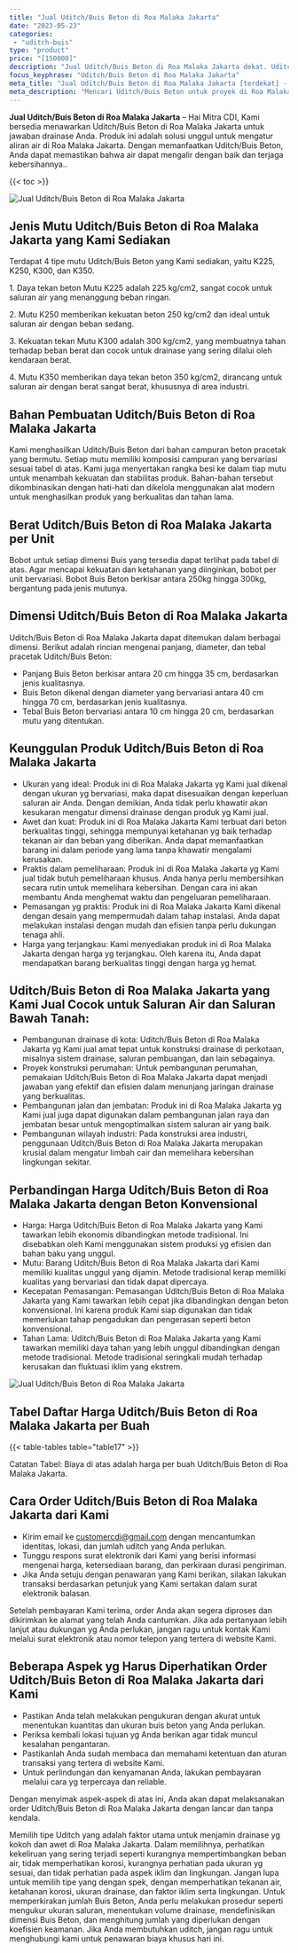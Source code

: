 ```yaml
---
title: "Jual Uditch/Buis Beton di Roa Malaka Jakarta"
date: "2023-05-23"
categories:
 - "uditch-buis"
type: "product"
price: "[150000]"
description: "Jual Uditch/Buis Beton di Roa Malaka Jakarta dekat. Uditch/Buis Beton ini sering dipakai dalam project infrastruktur sebagai saluran drainase yang praktis dan berkualitas tinggi. Hubungi kami untuk mendapatkan lebih lanjut."
focus_keyphrase: "Uditch/Buis Beton di Roa Malaka Jakarta"
meta_title: "Jual Uditch/Buis Beton di Roa Malaka Jakarta [terdekat] - CDI"
meta_description: "Mencari Uditch/Buis Beton untuk proyek di Roa Malaka Jakarta? Kami memiliki Uditch/Buis Beton berkualitas untuk infrastruktur drainase. Segera dapatkan penawaran termurah sekarang."
---
```


**Jual Uditch/Buis Beton di Roa Malaka Jakarta** – Hai Mitra CDI, Kami bersedia menawarkan Uditch/Buis Beton di Roa Malaka Jakarta untuk jawaban drainase Anda. Produk ini adalah solusi unggul untuk mengatur aliran air di Roa Malaka Jakarta. Dengan memanfaatkan Uditch/Buis Beton, Anda dapat memastikan bahwa air dapat mengalir dengan baik dan terjaga kebersihannya..

{{< toc >}}

![Jual Uditch/Buis Beton di Roa Malaka Jakarta](/images/uditch-buis/uditch-beton-12.jpg)

## Jenis Mutu Uditch/Buis Beton di Roa Malaka Jakarta yang Kami Sediakan

Terdapat 4 tipe mutu Uditch/Buis Beton yang Kami sediakan, yaitu K225, K250, K300, dan K350.

1\. Daya tekan beton Mutu K225 adalah 225 kg/cm2, sangat cocok untuk saluran air yang menanggung beban ringan.

2\. Mutu K250 memberikan kekuatan beton 250 kg/cm2 dan ideal untuk saluran air dengan beban sedang.

3\. Kekuatan tekan Mutu K300 adalah 300 kg/cm2, yang membuatnya tahan terhadap beban berat dan cocok untuk drainase yang sering dilalui oleh kendaraan berat.

4\. Mutu K350 memberikan daya tekan beton 350 kg/cm2, dirancang untuk saluran air dengan berat sangat berat, khususnya di area industri.

## Bahan Pembuatan Uditch/Buis Beton di Roa Malaka Jakarta

Kami menghasilkan Uditch/Buis Beton dari bahan campuran beton pracetak yang bermutu. Setiap mutu memiliki komposisi campuran yang bervariasi sesuai tabel di atas. Kami juga menyertakan rangka besi ke dalam tiap mutu untuk menambah kekuatan dan stabilitas produk. Bahan-bahan tersebut dikombinasikan dengan hati-hati dan dikelola menggunakan alat modern untuk menghasilkan produk yang berkualitas dan tahan lama.

## Berat Uditch/Buis Beton di Roa Malaka Jakarta per Unit

Bobot untuk setiap dimensi Buis yang tersedia dapat terlihat pada tabel di atas. Agar mencapai kekuatan dan ketahanan yang diinginkan, bobot per unit bervariasi. Bobot Buis Beton berkisar antara 250kg hingga 300kg, bergantung pada jenis mutunya.

## Dimensi Uditch/Buis Beton di Roa Malaka Jakarta

Uditch/Buis Beton di Roa Malaka Jakarta dapat ditemukan dalam berbagai dimensi. Berikut adalah rincian mengenai panjang, diameter, dan tebal pracetak Uditch/Buis Beton:

*   Panjang Buis Beton berkisar antara 20 cm hingga 35 cm, berdasarkan jenis kualitasnya.
*   Buis Beton dikenal dengan diameter yang bervariasi antara 40 cm hingga 70 cm, berdasarkan jenis kualitasnya.
*   Tebal Buis Beton bervariasi antara 10 cm hingga 20 cm, berdasarkan mutu yang ditentukan.

## Keunggulan Produk Uditch/Buis Beton di Roa Malaka Jakarta

*   Ukuran yang ideal: Produk ini di Roa Malaka Jakarta yg Kami jual dikenal dengan ukuran yg bervariasi, maka dapat disesuaikan dengan keperluan saluran air Anda. Dengan demikian, Anda tidak perlu khawatir akan kesukaran mengatur dimensi drainase dengan produk yg Kami jual.
*   Awet dan kuat: Produk ini di Roa Malaka Jakarta Kami terbuat dari beton berkualitas tinggi, sehingga mempunyai ketahanan yg baik terhadap tekanan air dan beban yang diberikan. Anda dapat memanfaatkan barang ini dalam periode yang lama tanpa khawatir mengalami kerusakan.
*   Praktis dalam pemeliharaan: Produk ini di Roa Malaka Jakarta yg Kami jual tidak butuh pemeliharaan khusus. Anda hanya perlu membersihkan secara rutin untuk memelihara kebersihan. Dengan cara ini akan membantu Anda menghemat waktu dan pengeluaran pemeliharaan.
*   Pemasangan yg praktis: Produk ini di Roa Malaka Jakarta Kami dikenal dengan desain yang mempermudah dalam tahap instalasi. Anda dapat melakukan instalasi dengan mudah dan efisien tanpa perlu dukungan tenaga ahli.
*   Harga yang terjangkau: Kami menyediakan produk ini di Roa Malaka Jakarta dengan harga yg terjangkau. Oleh karena itu, Anda dapat mendapatkan barang berkualitas tinggi dengan harga yg hemat.

## Uditch/Buis Beton di Roa Malaka Jakarta yang Kami Jual Cocok untuk Saluran Air dan Saluran Bawah Tanah:

*   Pembangunan drainase di kota: Uditch/Buis Beton di Roa Malaka Jakarta yg Kami jual amat tepat untuk konstruksi drainase di perkotaan, misalnya sistem drainase, saluran pembuangan, dan lain sebagainya.
*   Proyek konstruksi perumahan: Untuk pembangunan perumahan, pemakaian Uditch/Buis Beton di Roa Malaka Jakarta dapat menjadi jawaban yang efektif dan efisien dalam menunjang jaringan drainase yang berkualitas.
*   Pembangunan jalan dan jembatan: Produk ini di Roa Malaka Jakarta yg Kami jual juga dapat digunakan dalam pembangunan jalan raya dan jembatan besar untuk mengoptimalkan sistem saluran air yang baik.
*   Pembangunan wilayah industri: Pada konstruksi area industri, penggunaan Uditch/Buis Beton di Roa Malaka Jakarta merupakan krusial dalam mengatur limbah cair dan memelihara kebersihan lingkungan sekitar.

## Perbandingan Harga Uditch/Buis Beton di Roa Malaka Jakarta dengan Beton Konvensional

*   Harga: Harga Uditch/Buis Beton di Roa Malaka Jakarta yang Kami tawarkan lebih ekonomis dibandingkan metode tradisional. Ini disebabkan oleh Kami menggunakan sistem produksi yg efisien dan bahan baku yang unggul.
*   Mutu: Barang Uditch/Buis Beton di Roa Malaka Jakarta dari Kami memiliki kualitas unggul yang dijamin. Metode tradisional kerap memiliki kualitas yang bervariasi dan tidak dapat dipercaya.
*   Kecepatan Pemasangan: Pemasangan Uditch/Buis Beton di Roa Malaka Jakarta yang Kami tawarkan lebih cepat jika dibandingkan dengan beton konvensional. Ini karena produk Kami siap digunakan dan tidak memerlukan tahap pengadukan dan pengerasan seperti beton konvensional.
*   Tahan Lama: Uditch/Buis Beton di Roa Malaka Jakarta yang Kami tawarkan memiliki daya tahan yang lebih unggul dibandingkan dengan metode tradisional. Metode tradisional seringkali mudah terhadap kerusakan dan fluktuasi iklim yang ekstrem.

![Jual Uditch/Buis Beton di Roa Malaka Jakarta](/images/uditch-buis/buis-beton-10.jpg)

## Tabel Daftar Harga Uditch/Buis Beton di Roa Malaka Jakarta per Buah

{{< table-tables table="table17" >}}

Catatan Tabel: Biaya di atas adalah harga per buah Uditch/Buis Beton di Roa Malaka Jakarta.

## Cara Order Uditch/Buis Beton di Roa Malaka Jakarta dari Kami

*   Kirim email ke customercdi@gmail.com dengan mencantumkan identitas, lokasi, dan jumlah uditch yang Anda perlukan.
*   Tunggu respons surat elektronik dari Kami yang berisi informasi mengenai harga, ketersediaan barang, dan perkiraan durasi pengiriman.
*   Jika Anda setuju dengan penawaran yang Kami berikan, silakan lakukan transaksi berdasarkan petunjuk yang Kami sertakan dalam surat elektronik balasan.

Setelah pembayaran Kami terima, order Anda akan segera diproses dan dikirimkan ke alamat yang telah Anda cantumkan. Jika ada pertanyaan lebih lanjut atau dukungan yg Anda perlukan, jangan ragu untuk kontak Kami melalui surat elektronik atau nomor telepon yang tertera di website Kami.

## Beberapa Aspek yg Harus Diperhatikan Order Uditch/Buis Beton di Roa Malaka Jakarta dari Kami

*   Pastikan Anda telah melakukan pengukuran dengan akurat untuk menentukan kuantitas dan ukuran buis beton yang Anda perlukan.
*   Periksa kembali lokasi tujuan yg Anda berikan agar tidak muncul kesalahan pengantaran.
*   Pastikanlah Anda sudah membaca dan memahami ketentuan dan aturan transaksi yang tertera di website Kami.
*   Untuk perlindungan dan kenyamanan Anda, lakukan pembayaran melalui cara yg terpercaya dan reliable.

Dengan menyimak aspek-aspek di atas ini, Anda akan dapat melaksanakan order Uditch/Buis Beton di Roa Malaka Jakarta dengan lancar dan tanpa kendala.

Memilih tipe Uditch yang adalah faktor utama untuk menjamin drainase yg kokoh dan awet di Roa Malaka Jakarta. Dalam memilihnya, perhatikan kekeliruan yang sering terjadi seperti kurangnya mempertimbangkan beban air, tidak memperhatikan korosi, kurangnya perhatian pada ukuran yg sesuai, dan tidak perhatian pada aspek iklim dan lingkungan. Jangan lupa untuk memilih tipe yang dengan spek, dengan memperhatikan tekanan air, ketahanan korosi, ukuran drainase, dan faktor iklim serta lingkungan. Untuk memperkirakan jumlah Buis Beton, Anda perlu melakukan prosedur seperti mengukur ukuran saluran, menentukan volume drainase, mendefinisikan dimensi Buis Beton, dan menghitung jumlah yang diperlukan dengan koefisien keamanan. Jika Anda membutuhkan uditch, jangan ragu untuk menghubungi kami untuk penawaran biaya khusus hari ini.